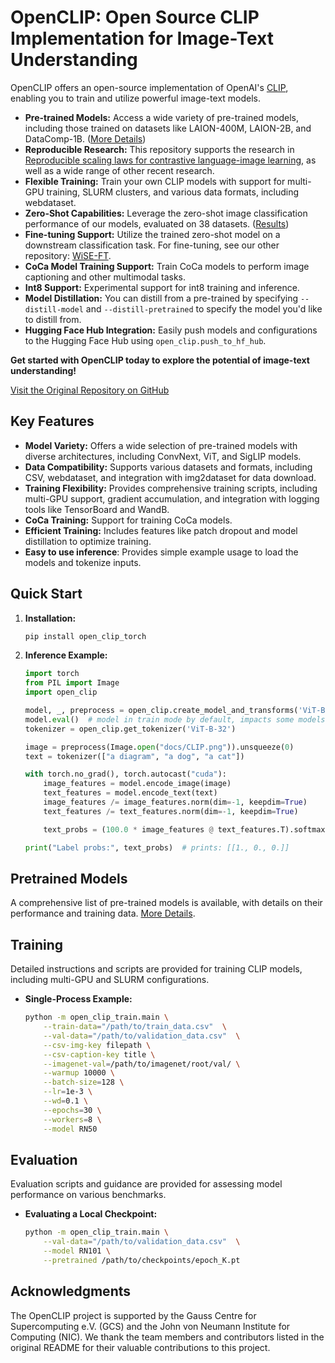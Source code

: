 # OpenCLIP: Open Source CLIP Implementation for Image-Text Understanding

OpenCLIP offers an open-source implementation of OpenAI's [CLIP](https://arxiv.org/abs/2103.00020), enabling you to train and utilize powerful image-text models.

*   **Pre-trained Models:** Access a wide variety of pre-trained models, including those trained on datasets like LAION-400M, LAION-2B, and DataComp-1B. ([More Details](docs/PRETRAINED.md))
*   **Reproducible Research:**  This repository supports the research in [Reproducible scaling laws for contrastive language-image learning](https://arxiv.org/abs/2212.07143), as well as a wide range of other recent research.
*   **Flexible Training:**  Train your own CLIP models with support for multi-GPU training, SLURM clusters, and various data formats, including webdataset.
*   **Zero-Shot Capabilities:** Leverage the zero-shot image classification performance of our models, evaluated on 38 datasets. ([Results](docs/openclip_results.csv))
*   **Fine-tuning Support:** Utilize the trained zero-shot model on a downstream classification task.  For fine-tuning, see our other repository: [WiSE-FT](https://github.com/mlfoundations/wise-ft).
*   **CoCa Model Training Support:** Train CoCa models to perform image captioning and other multimodal tasks.
*   **Int8 Support:**  Experimental support for int8 training and inference.
*   **Model Distillation:** You can distill from a pre-trained by specifying `--distill-model` and `--distill-pretrained` to specify the model you'd like to distill from.
*   **Hugging Face Hub Integration:** Easily push models and configurations to the Hugging Face Hub using `open_clip.push_to_hf_hub`.

**Get started with OpenCLIP today to explore the potential of image-text understanding!**

[Visit the Original Repository on GitHub](https://github.com/mlfoundations/open_clip)

## Key Features

*   **Model Variety:** Offers a wide selection of pre-trained models with diverse architectures, including ConvNext, ViT, and SigLIP models.
*   **Data Compatibility:** Supports various datasets and formats, including CSV, webdataset, and integration with img2dataset for data download.
*   **Training Flexibility:** Provides comprehensive training scripts, including multi-GPU support, gradient accumulation, and integration with logging tools like TensorBoard and WandB.
*   **CoCa Training:** Support for training CoCa models.
*   **Efficient Training:** Includes features like patch dropout and model distillation to optimize training.
*   **Easy to use inference**: Provides simple example usage to load the models and tokenize inputs.

## Quick Start

1.  **Installation:**

    ```bash
    pip install open_clip_torch
    ```

2.  **Inference Example:**

    ```python
    import torch
    from PIL import Image
    import open_clip

    model, _, preprocess = open_clip.create_model_and_transforms('ViT-B-32', pretrained='laion2b_s34b_b79k')
    model.eval()  # model in train mode by default, impacts some models with BatchNorm or stochastic depth active
    tokenizer = open_clip.get_tokenizer('ViT-B-32')

    image = preprocess(Image.open("docs/CLIP.png")).unsqueeze(0)
    text = tokenizer(["a diagram", "a dog", "a cat"])

    with torch.no_grad(), torch.autocast("cuda"):
        image_features = model.encode_image(image)
        text_features = model.encode_text(text)
        image_features /= image_features.norm(dim=-1, keepdim=True)
        text_features /= text_features.norm(dim=-1, keepdim=True)

        text_probs = (100.0 * image_features @ text_features.T).softmax(dim=-1)

    print("Label probs:", text_probs)  # prints: [[1., 0., 0.]]
    ```

## Pretrained Models

A comprehensive list of pre-trained models is available, with details on their performance and training data. [More Details](docs/PRETRAINED.md).

## Training

Detailed instructions and scripts are provided for training CLIP models, including multi-GPU and SLURM configurations.

*   **Single-Process Example:**

    ```bash
    python -m open_clip_train.main \
        --train-data="/path/to/train_data.csv"  \
        --val-data="/path/to/validation_data.csv"  \
        --csv-img-key filepath \
        --csv-caption-key title \
        --imagenet-val=/path/to/imagenet/root/val/ \
        --warmup 10000 \
        --batch-size=128 \
        --lr=1e-3 \
        --wd=0.1 \
        --epochs=30 \
        --workers=8 \
        --model RN50
    ```

## Evaluation

Evaluation scripts and guidance are provided for assessing model performance on various benchmarks.

*   **Evaluating a Local Checkpoint:**

    ```bash
    python -m open_clip_train.main \
        --val-data="/path/to/validation_data.csv"  \
        --model RN101 \
        --pretrained /path/to/checkpoints/epoch_K.pt
    ```

## Acknowledgments

The OpenCLIP project is supported by the Gauss Centre for Supercomputing e.V. (GCS) and the John von Neumann Institute for Computing (NIC).  We thank the team members and contributors listed in the original README for their valuable contributions to this project.